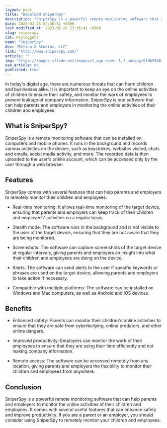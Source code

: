 ```yaml
---
layout: post
title: "Download SniperSpy"
description: "SniperSpy is a powerful remote monitoring software that allows parents and employers to track the activities of their children or employees on their computers and mobile phones."
date: 2023-03-26 05:36:51 +0300
last_modified_at: 2023-03-26 23:36:41 +0300
slug: sniperspy
cat: keyloggers
name: "SniperSpy"
dev: "Retina-X Studios, LLC"
link: "http://www.sniperspy.com/"
article: ""
img: "https://images.sftcdn.net/images/t_app-cover-l,f_auto/p/dfdb98d8-99ec-11e6-94a8-00163ec9f5fa/1496950694/sniperspy-screenshot.jpg"
use_article: no
published: true
---
```



In today's digital age, there are numerous threats that can harm children and businesses alike. It is important to keep an eye on the online activities of children to ensure their safety, and monitor the work of employees to prevent leakage of company information. SniperSpy is one software that can help parents and employers in monitoring the online activities of their children and employees.

## What is SniperSpy?

SniperSpy is a remote monitoring software that can be installed on computers and mobile phones. It runs in the background and records various activities on the device, such as keystrokes, websites visited, chats and emails, social media activity, and more. The recorded data is then uploaded to the user's online account, which can be accessed only by the user through a web browser.

## Features

SniperSpy comes with several features that can help parents and employers to remotely monitor their children and employees:

- Real-time monitoring: It allows real-time monitoring of the target device, ensuring that parents and employers can keep track of their children and employees' activities on a regular basis.

- Stealth mode: The software runs in the background and is not visible to the user of the target device, ensuring that they are not aware that they are being monitored.

- Screenshots: The software can capture screenshots of the target device at regular intervals, giving parents and employers an insight into what their children and employees are doing on the device.

- Alerts: The software can send alerts to the user if specific keywords or phrases are used on the target device, allowing parents and employers to take action if necessary.

- Compatible with multiple platforms: The software can be installed on Windows and Mac computers, as well as Android and iOS devices.

## Benefits

- Enhanced safety: Parents can monitor their children's online activities to ensure that they are safe from cyberbullying, online predators, and other online dangers.

- Improved productivity: Employers can monitor the work of their employees to ensure that they are using their time efficiently and not leaking company information.

- Remote access: The software can be accessed remotely from any location, giving parents and employers the flexibility to monitor their children and employees from anywhere.

## Conclusion

SniperSpy is a powerful remote monitoring software that can help parents and employers to monitor the online activities of their children and employees. It comes with several useful features that can enhance safety and improve productivity. If you are a parent or an employer, you should consider using SniperSpy to remotely monitor your children and employees.